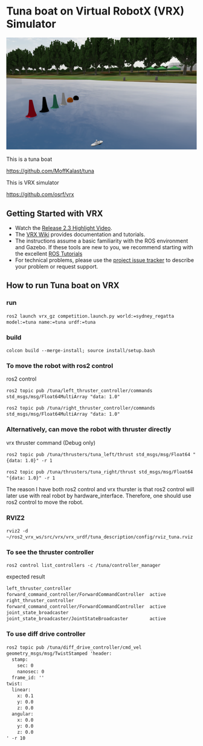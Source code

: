 # Tuna boat on Virtual RobotX (VRX) Simulator

![alt text](images/tuna_vrx.png)

This is a tuna boat 

https://github.com/MoffKalast/tuna

This is VRX simulator

https://github.com/osrf/vrx


## Getting Started with VRX

 * Watch the [Release 2.3 Highlight Video](https://vimeo.com/851696025).
 * The [VRX Wiki](https://github.com/osrf/vrx/wiki) provides documentation and tutorials.
 * The instructions assume a basic familiarity with the ROS environment and Gazebo.  If these tools are new to you, we recommend starting with the excellent [ROS Tutorials](http://wiki.ros.org/ROS/Tutorials)
 * For technical problems, please use the [project issue tracker](https://github.com/osrf/vrx/issues) to describe your problem or request support.


## How to run Tuna boat on VRX

### run

```
ros2 launch vrx_gz competition.launch.py world:=sydney_regatta model:=tuna name:=tuna urdf:=tuna
```
### build 

```
colcon build --merge-install; source install/setup.bash
```

### To move the robot with ros2 control
ros2 control

```
ros2 topic pub /tuna/left_thruster_controller/commands std_msgs/msg/Float64MultiArray "data: 1.0"
```


```
ros2 topic pub /tuna/right_thruster_controller/commands std_msgs/msg/Float64MultiArray "data: 1.0"
```

### Alternatively, can move the robot with thruster directly
vrx thruster command (Debug only)

```
ros2 topic pub /tuna/thrusters/tuna_left/thrust std_msgs/msg/Float64 "{data: 1.0}" -r 1
```

```
ros2 topic pub /tuna/thrusters/tuna_right/thrust std_msgs/msg/Float64 "{data: 1.0}" -r 1
```

The reason I have both ros2 control and vrx thurster is that ros2 control will later use with real robot by hardware_interface. Therefore, one should use ros2 control to move the robot.

### RVIZ2

```
rviz2 -d ~/ros2_vrx_ws/src/vrx/vrx_urdf/tuna_description/config/rviz_tuna.rviz
```

### To see the thruster controller

```
ros2 control list_controllers -c /tuna/controller_manager
```

expected result

```
left_thruster_controller  forward_command_controller/ForwardCommandController  active
right_thruster_controller forward_command_controller/ForwardCommandController  active
joint_state_broadcaster   joint_state_broadcaster/JointStateBroadcaster        active
```

### To use diff drive controller

```
ros2 topic pub /tuna/diff_drive_controller/cmd_vel geometry_msgs/msg/TwistStamped 'header:
  stamp:
    sec: 0
    nanosec: 0
  frame_id: ''
twist:
  linear:
    x: 0.1
    y: 0.0
    z: 0.0
  angular:
    x: 0.0
    y: 0.0
    z: 0.0
' -r 10
```